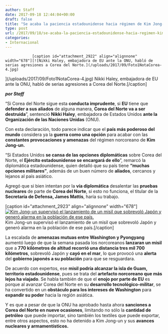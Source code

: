 ```yaml
---
author: Staff
date: 2017-09-18 12:44:04+00:00
draft: false
title: "Se acaba la paciencia estadounidense hacia régimen de Kim Jong-un"
type: post
url: /2017/09/18/se-acaba-la-paciencia-estadounidense-hacia-regimen-kim-jong/
categories:
- Internacional
---
```



				[caption id="attachment_2922" align="alignnone" width="678"][![Nikki Haley, embajadora de EU ante la ONU, habló de serias agresiones a Corea del Norte.](/uploads/2017/09/Foto1NotaCorea-4.jpg)
](/uploads/2017/09/Foto1NotaCorea-4.jpg) Nikki Haley, embajadora de EU ante la ONU, habló de serias agresiones a Corea del Norte.[/caption]

_**por Staff**_

“Si Corea del Norte sigue esta **conducta imprudente**, si **EU** tiene que **defender a sus aliados** de alguna manera, **Corea del Norte va a ser destruida**”, sentenció **Nikki Haley**, embajadora de Estados Unidos **ante la Organización de las Naciones Unidas** (ONU).

Con esta declaración, todo parece indicar que el **país más poderoso del mundo** considera ya la **guerra como una opción** para acabar con las **constantes provocaciones y amenazas** del régimen norcoreano de **Kim Jong-un.**

“Si Estados Unidos **se cansa de las opciones diplomáticas** sobre Corea del Norte, el **Ejército estadounidense se encargará de ello**”, remarcó la diplomática estadounidense, quien detalló que su país tiene **“muchas opciones militares”**, además de un buen número de **aliados**, cercanos y lejanos al país asiático.

Agregó que si bien intentan por la **vía diplomática** desalentar las **pruebas nucleares** de parte de **Corea del Norte**, si esto no funciona, el titular de la **Secretaría de Defensa, James Mattis**, haría su trabajo.

[caption id="attachment_2923" align="alignnone" width="678"][![Kim Jong-un supervisó el lanzamiento de un misil que sobrevoló Japón y generó alarma en la población de ese país.](/uploads/2017/09/Foto2NotaCorea-4.jpg)
](/uploads/2017/09/Foto2NotaCorea-4.jpg) Kim Jong-un supervisó el lanzamiento de un misil que sobrevoló Japón y generó alarma en la población de ese país.[/caption]

La escalada de **amenazas mutuas entre Washington y Pyongyang** aumentó luego de que la semana pasada los norcoreanos **lanzaran un misil** que a **770 kilómetros de altitud recorrió una distancia tres mil 700 kilómetros**, sobrevoló Japón y **cayó en el mar**, lo que provocó una **alerta** del **gobierno japonés a su población** para que se resguardara.

De acuerdo con expertos, ese **misil podría alcanzar la isla de Guam, territorio estadounidense**, pues se trata del **artefacto norcoreano que más lejos ha viajado**. Se habla también de que el **enojo por parte de EU** es porque al avanzar Corea del Norte en su **desarrollo tecnológico-militar**, se ha convertido en un **obstáculo para los intereses de Washington** para **expandir su poder** hacia la región asiática.

Y es que a pesar de que la ONU ha aprobado hasta ahora **sanciones a Corea del Norte en nueve ocasiones**, limitando no sólo la **cantidad de petróleo** que puede importar, sino también los textiles que puede exportar, entre otros aspectos, esto no ha detenido a Kim Jong-un y sus **avances nucleares y armamentísticos.**		
